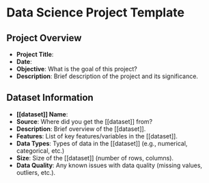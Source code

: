 # Data Science Project Template

## Project Overview

- **Project Title**:
- **Date**:
- **Objective**: What is the goal of this project?
- **Description**: Brief description of the project and its significance.

## Dataset Information

- **[[dataset]] Name**:
- **Source**: Where did you get the [[dataset]] from?
- **Description**: Brief overview of the [[dataset]].
- **Features**: List of key features/variables in the [[dataset]].
- **Data Types**: Types of data in the [[dataset]] (e.g., numerical, categorical, etc.)
- **Size**: Size of the [[dataset]] (number of rows, columns).
- **Data Quality**: Any known issues with data quality (missing values, outliers, etc.).

